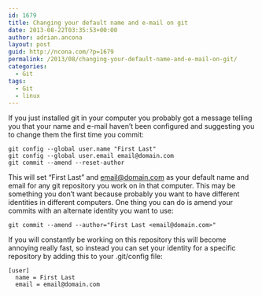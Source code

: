 ```yaml
---
id: 1679
title: Changing your default name and e-mail on git
date: 2013-08-22T03:35:53+00:00
author: adrian.ancona
layout: post
guid: http://ncona.com/?p=1679
permalink: /2013/08/changing-your-default-name-and-e-mail-on-git/
categories:
  - Git
tags:
  - Git
  - linux
---
```

If you just installed git in your computer you probably got a message telling you that your name and e-mail haven&#8217;t been configured and suggesting you to change them the first time you commit:

```
git config --global user.name "First Last"
git config --global user.email email@domain.com
git commit --amend --reset-author
```

This will set &#8220;First Last&#8221; and email@domain.com as your default name and email for any git repository you work on in that computer. This may be something you don&#8217;t want because probably you want to have different identities in different computers. One thing you can do is amend your commits with an alternate identity you want to use:

```
git commit --amend --author="First Last <email@domain.com>"
```

If you will constantly be working on this repository this will become annoying really fast, so instead you can set your identity for a specific repository by adding this to your .git/config file:

```
[user]
  name = First Last
  email = email@domain.com
```
